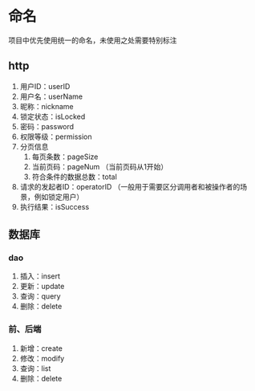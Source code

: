 # 命名

项目中优先使用统一的命名，未使用之处需要特别标注

## http

1. 用户ID：userID
2. 用户名：userName
3. 昵称：nickname
4. 锁定状态：isLocked
5. 密码：password
6. 权限等级：permission
7. 分页信息
    1. 每页条数：pageSize
    2. 当前页码：pageNum （当前页码从1开始）
    3. 符合条件的数据总数：total
8. 请求的发起者ID：operatorID （一般用于需要区分调用者和被操作者的场景，例如锁定用户）
9. 执行结果：isSuccess

## 数据库

### dao

1. 插入：insert
2. 更新：update
3. 查询：query
4. 删除：delete

### 前、后端

1. 新增：create
2. 修改：modify
3. 查询：list
4. 删除：delete
